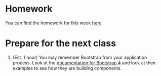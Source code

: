 # Homework

You can find the homework for this week [here](https://github.com/CodeYourFuture/HTML-CSS-Homework)

# Prepare for the next class

1. (Est. 1 hour) You may remember Bootstrap from your application process. Look at the [documentation for Bootstrap 4](https://getbootstrap.com/docs/4.4/getting-started/introduction/) and look at their examples to see how they are building components.
